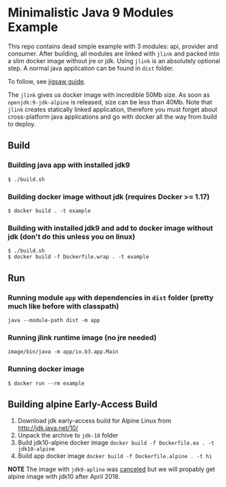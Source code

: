 #  Minimalistic Java 9 Modules Example

This repo contains dead simple example with 3 modules: api, provider and consumer. After building, all modules are linked with `jlink` and packed into a slim docker image without jre or jdk. Using `jlink` is an absolutely optional step. A normal java application can be found in `dist` folder.

To follow, see [jigsaw guide](http://openjdk.java.net/projects/jigsaw/quick-start).

The `jlink` gives us docker image with incredible 50Mb size. As soon as `openjdk:9-jdk-alpine` is released, size can be less than 40Mb. Note that `jlink` creates statically linked application, therefore you must forget about cross-platform java applications and go with docker all the way from build to deploy.

## Build

### Building java app with installed jdk9
```
$ ./build.sh
```

### Building docker image without jdk (requires Docker >= 1.17)
```
$ docker build . -t example
```

### Building with installed jdk9 and add to docker image without jdk (don't do this unless you on linux)
```
$ ./build.sh
$ docker build -f Dockerfile.wrap . -t example
```

## Run

### Running module `app` with dependencies in `dist` folder (pretty much like before with classpath)
```
java --module-path dist -m app
```

### Running jlink runtime image (no jre needed)
```
image/bin/java -m app/io.b3.app.Main
```

### Running docker image
```
$ docker run --rm example
```

## Building alpine Early-Access Build

1. Download jdk early-access build for Alpine Linux from http://jdk.java.net/10/
2. Unpack the archive to `jdk-10` folder
3. Build jdk10-alpine docker image `docker build -f Dockerfile.ea . -t jdk10-alpine`
4. Build app docker image `docker build -f Dockerfile.alpine . -t hi`

**NOTE** The image with `jdk9-apline` was [canceled](https://bugs.alpinelinux.org/issues/8089) but we will propably get alpine image with jdk10 after April 2018.

